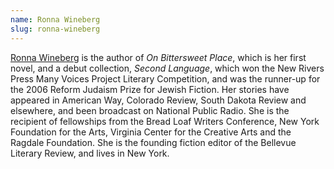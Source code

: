 ```yaml
---
name: Ronna Wineberg
slug: ronna-wineberg
---
```

[Ronna Wineberg](http://www.ronnawineberg.com/home.html) is the author of _On Bittersweet Place_, which is her first novel, and a debut collection, _Second Language_, which won the New Rivers Press Many Voices Project Literary Competition, and was the runner-up for the 2006 Reform Judaism Prize for Jewish Fiction. Her stories have appeared in American Way, Colorado Review, South Dakota Review and elsewhere, and been broadcast on National Public Radio. She is the recipient of fellowships from the Bread Loaf Writers Conference, New York Foundation for the Arts, Virginia Center for the Creative Arts and the Ragdale Foundation. She is the founding fiction editor of the Bellevue Literary Review, and lives in New York.

